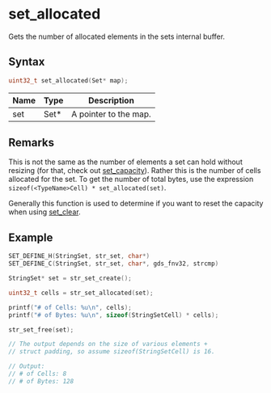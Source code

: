 # set_allocated

Gets the number of allocated elements in the sets internal buffer.

## Syntax

```c
uint32_t set_allocated(Set* map);
```

| Name | Type | Description |
| --- | --- | --- |
| set | Set* | A pointer to the map. |

## Remarks

This is not the same as the number of elements a set can hold without resizing (for that, check out [set_capacity]({{site.baseurl/set/set_capacity}})). Rather this is the number of cells allocated for the set. To get the number of total bytes, use the expression `sizeof(<TypeName>Cell) * set_allocated(set)`.

Generally this function is used to determine if you want to reset the capacity when using [set_clear]({{site.baseurl}}/set/set_clear).

## Example

```c
SET_DEFINE_H(StringSet, str_set, char*)
SET_DEFINE_C(StringSet, str_set, char*, gds_fnv32, strcmp)

StringSet* set = str_set_create();

uint32_t cells = str_set_allocated(set);

printf("# of Cells: %u\n", cells);
printf("# of Bytes: %u\n", sizeof(StringSetCell) * cells);

str_set_free(set);

// The output depends on the size of various elements +
// struct padding, so assume sizeof(StringSetCell) is 16.

// Output:
// # of Cells: 8
// # of Bytes: 128
```